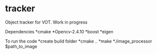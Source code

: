 # tracker
Object tracker for VOT. Work in progress

Dependencies
*cmake
*Opencv-2.4.10
*boost
*eigen

To run the code
*create build folder
*cmake ..
*make
*./image_processor $path_to_image